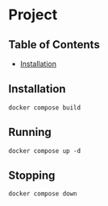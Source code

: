 # Project 

## Table of Contents

- [Installation](#installation)

## Installation

```console
docker compose build
```

## Running

```console
docker compose up -d
```

## Stopping
```console
docker compose down
```
